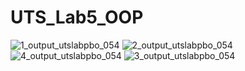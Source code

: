 # UTS_Lab5_OOP
![1_output_utslabpbo_054](https://github.com/TriSatria-054/UTS_Lab5_OOP/assets/69002190/b02fbea9-a456-4a2e-8a13-d455a0ca42ca)
![2_output_utslabpbo_054](https://github.com/TriSatria-054/UTS_Lab5_OOP/assets/69002190/40face40-7ba2-4782-b45d-2925b2ae03be)
![4_output_utslabpbo_054](https://github.com/TriSatria-054/UTS_Lab5_OOP/assets/69002190/d1479801-40ea-48c6-86cc-b190eeb3bdba)
![3_output_utslabpbo_054](https://github.com/TriSatria-054/UTS_Lab5_OOP/assets/69002190/dd16b656-248e-4cd4-841e-829d2b94a267)

